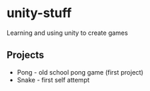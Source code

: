 # unity-stuff
Learning and using unity to create games

## Projects
 * Pong - old school pong game (first project)
 * Snake - first self attempt
